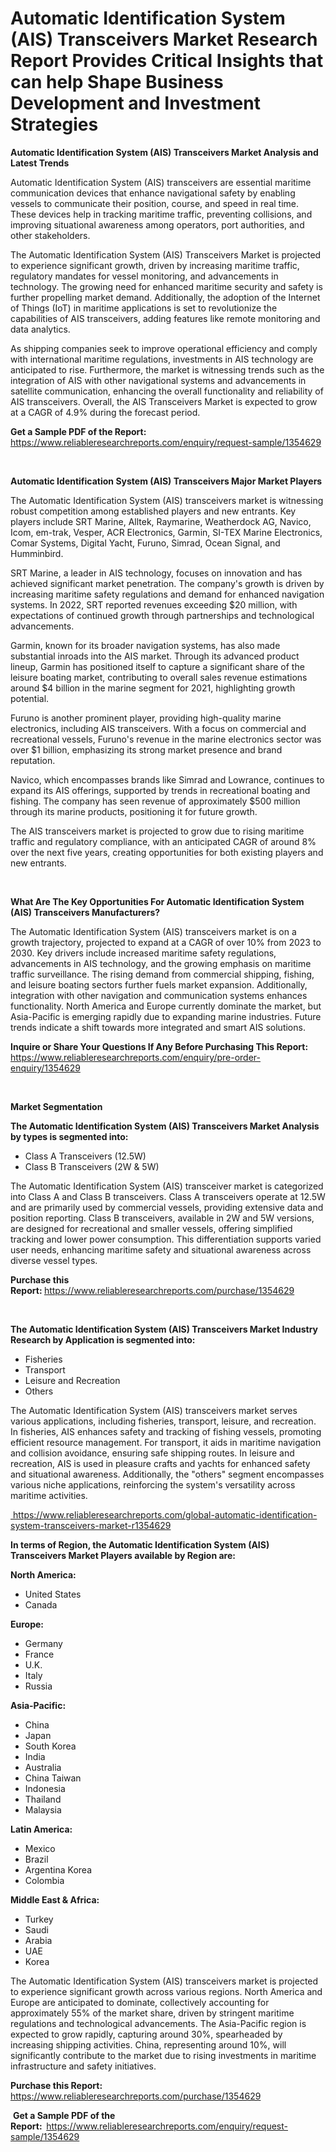 <p><h1>Automatic Identification System (AIS) Transceivers Market Research Report Provides Critical Insights that can help Shape Business Development and Investment Strategies</h1></p><p><strong>Automatic Identification System (AIS) Transceivers Market Analysis and Latest Trends</strong></p>
<p><p>Automatic Identification System (AIS) transceivers are essential maritime communication devices that enhance navigational safety by enabling vessels to communicate their position, course, and speed in real time. These devices help in tracking maritime traffic, preventing collisions, and improving situational awareness among operators, port authorities, and other stakeholders.</p><p>The Automatic Identification System (AIS) Transceivers Market is projected to experience significant growth, driven by increasing maritime traffic, regulatory mandates for vessel monitoring, and advancements in technology. The growing need for enhanced maritime security and safety is further propelling market demand. Additionally, the adoption of the Internet of Things (IoT) in maritime applications is set to revolutionize the capabilities of AIS transceivers, adding features like remote monitoring and data analytics.</p><p>As shipping companies seek to improve operational efficiency and comply with international maritime regulations, investments in AIS technology are anticipated to rise. Furthermore, the market is witnessing trends such as the integration of AIS with other navigational systems and advancements in satellite communication, enhancing the overall functionality and reliability of AIS transceivers. Overall, the AIS Transceivers Market is expected to grow at a CAGR of 4.9% during the forecast period.</p></p>
<p><strong>Get a Sample PDF of the Report:&nbsp;</strong> <a href="https://www.reliableresearchreports.com/enquiry/request-sample/1354629?utm_campaign=3093&utm_medium=2&utm_source=Github&utm_content=ia&utm_term=12042025&utm_id=automatic-identification-system-ais-transceivers">https://www.reliableresearchreports.com/enquiry/request-sample/1354629</a></p>
<p>&nbsp;</p>
<p><strong>Automatic Identification System (AIS) Transceivers Major Market Players</strong></p>
<p><p>The Automatic Identification System (AIS) transceivers market is witnessing robust competition among established players and new entrants. Key players include SRT Marine, Alltek, Raymarine, Weatherdock AG, Navico, Icom, em-trak, Vesper, ACR Electronics, Garmin, SI-TEX Marine Electronics, Comar Systems, Digital Yacht, Furuno, Simrad, Ocean Signal, and Humminbird.</p><p>SRT Marine, a leader in AIS technology, focuses on innovation and has achieved significant market penetration. The company's growth is driven by increasing maritime safety regulations and demand for enhanced navigation systems. In 2022, SRT reported revenues exceeding $20 million, with expectations of continued growth through partnerships and technological advancements.</p><p>Garmin, known for its broader navigation systems, has also made substantial inroads into the AIS market. Through its advanced product lineup, Garmin has positioned itself to capture a significant share of the leisure boating market, contributing to overall sales revenue estimations around $4 billion in the marine segment for 2021, highlighting growth potential.</p><p>Furuno is another prominent player, providing high-quality marine electronics, including AIS transceivers. With a focus on commercial and recreational vessels, Furuno's revenue in the marine electronics sector was over $1 billion, emphasizing its strong market presence and brand reputation.</p><p>Navico, which encompasses brands like Simrad and Lowrance, continues to expand its AIS offerings, supported by trends in recreational boating and fishing. The company has seen revenue of approximately $500 million through its marine products, positioning it for future growth.</p><p>The AIS transceivers market is projected to grow due to rising maritime traffic and regulatory compliance, with an anticipated CAGR of around 8% over the next five years, creating opportunities for both existing players and new entrants.</p></p>
<p>&nbsp;</p>
<p><strong>What Are The Key Opportunities For Automatic Identification System (AIS) Transceivers Manufacturers?</strong></p>
<p><p>The Automatic Identification System (AIS) transceivers market is on a growth trajectory, projected to expand at a CAGR of over 10% from 2023 to 2030. Key drivers include increased maritime safety regulations, advancements in AIS technology, and the growing emphasis on maritime traffic surveillance. The rising demand from commercial shipping, fishing, and leisure boating sectors further fuels market expansion. Additionally, integration with other navigation and communication systems enhances functionality. North America and Europe currently dominate the market, but Asia-Pacific is emerging rapidly due to expanding marine industries. Future trends indicate a shift towards more integrated and smart AIS solutions.</p></p>
<p><strong>Inquire or Share Your Questions If Any Before Purchasing This Report:</strong> <a href="https://www.reliableresearchreports.com/enquiry/pre-order-enquiry/1354629?utm_campaign=3093&utm_medium=2&utm_source=Github&utm_content=ia&utm_term=12042025&utm_id=automatic-identification-system-ais-transceivers">https://www.reliableresearchreports.com/enquiry/pre-order-enquiry/1354629</a></p>
<p>&nbsp;</p>
<p><strong>Market Segmentation</strong></p>
<p><strong>The Automatic Identification System (AIS) Transceivers Market Analysis by types is segmented into:</strong></p>
<p><ul><li>Class A Transceivers (12.5W)</li><li>Class B Transceivers (2W & 5W)</li></ul></p>
<p><p>The Automatic Identification System (AIS) transceiver market is categorized into Class A and Class B transceivers. Class A transceivers operate at 12.5W and are primarily used by commercial vessels, providing extensive data and position reporting. Class B transceivers, available in 2W and 5W versions, are designed for recreational and smaller vessels, offering simplified tracking and lower power consumption. This differentiation supports varied user needs, enhancing maritime safety and situational awareness across diverse vessel types.</p></p>
<p><strong>Purchase this Report:&nbsp;</strong><a href="https://www.reliableresearchreports.com/purchase/1354629?utm_campaign=3093&utm_medium=2&utm_source=Github&utm_content=ia&utm_term=12042025&utm_id=automatic-identification-system-ais-transceivers">https://www.reliableresearchreports.com/purchase/1354629</a></p>
<p>&nbsp;</p>
<p><strong>The Automatic Identification System (AIS) Transceivers Market Industry Research by Application is segmented into:</strong></p>
<p><ul><li>Fisheries</li><li>Transport</li><li>Leisure and Recreation</li><li>Others</li></ul></p>
<p><p>The Automatic Identification System (AIS) transceivers market serves various applications, including fisheries, transport, leisure, and recreation. In fisheries, AIS enhances safety and tracking of fishing vessels, promoting efficient resource management. For transport, it aids in maritime navigation and collision avoidance, ensuring safe shipping routes. In leisure and recreation, AIS is used in pleasure crafts and yachts for enhanced safety and situational awareness. Additionally, the "others" segment encompasses various niche applications, reinforcing the system's versatility across maritime activities.</p></p>
<p><a href="https://www.reliableresearchreports.com/global-automatic-identification-system-transceivers-market-r1354629?utm_campaign=3093&utm_medium=2&utm_source=Github&utm_content=ia&utm_term=12042025&utm_id=automatic-identification-system-ais-transceivers">&nbsp;https://www.reliableresearchreports.com/global-automatic-identification-system-transceivers-market-r1354629</a></p>
<p><strong>In terms of Region, the Automatic Identification System (AIS) Transceivers Market Players available by Region are:</strong></p>
<p>
    <p> <strong> North America: </strong>
        <ul>
            <li>United States</li>
            <li>Canada</li>
        </ul>
        </p> 
    <p> <strong> Europe: </strong>
        <ul>
            <li>Germany</li>
            <li>France</li>
            <li>U.K.</li>
            <li>Italy</li>
            <li>Russia</li>
        </ul>
        </p> 
    <p> <strong> Asia-Pacific: </strong>
        <ul>
            <li>China</li>
            <li>Japan</li>
            <li>South Korea</li>
            <li>India</li>
            <li>Australia</li>
            <li>China Taiwan</li>
            <li>Indonesia</li>
            <li>Thailand</li>
            <li>Malaysia</li>
        </ul>
        </p> 
    <p> <strong> Latin America: </strong>
        <ul>
            <li>Mexico</li>
            <li>Brazil</li>
            <li>Argentina Korea</li>
            <li>Colombia</li>
        </ul>
        </p> 
    <p> <strong> Middle East & Africa: </strong>
        <ul>
            <li>Turkey</li>
            <li>Saudi</li>
            <li>Arabia</li>
            <li>UAE</li>
            <li>Korea</li>
        </ul>
    </p>
    </p>
<p><p>The Automatic Identification System (AIS) transceivers market is projected to experience significant growth across various regions. North America and Europe are anticipated to dominate, collectively accounting for approximately 55% of the market share, driven by stringent maritime regulations and technological advancements. The Asia-Pacific region is expected to grow rapidly, capturing around 30%, spearheaded by increasing shipping activities. China, representing around 10%, will significantly contribute to the market due to rising investments in maritime infrastructure and safety initiatives.</p></p>
<p><strong>Purchase this Report: </strong><a href="https://www.reliableresearchreports.com/purchase/1354629?utm_campaign=3093&utm_medium=2&utm_source=Github&utm_content=ia&utm_term=12042025&utm_id=automatic-identification-system-ais-transceivers">https://www.reliableresearchreports.com/purchase/1354629</a></p>
<p>&nbsp;<strong>Get a Sample PDF of the Report:&nbsp;&nbsp;</strong><a href="https://www.reliableresearchreports.com/enquiry/request-sample/1354629?utm_campaign=3093&utm_medium=2&utm_source=Github&utm_content=ia&utm_term=12042025&utm_id=automatic-identification-system-ais-transceivers">https://www.reliableresearchreports.com/enquiry/request-sample/1354629</a></p>
<p><strong></strong></p>
<p><p></p><p></p><p></p></p>